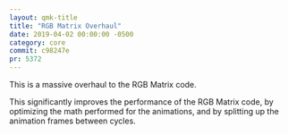 ```yaml
---
layout: qmk-title
title: "RGB Matrix Overhaul"
date: 2019-04-02 00:00:00 -0500
category: core
commit: c98247e
pr: 5372
---
```


This is a massive overhaul to the RGB Matrix code.  

This significantly improves the performance of the RGB Matrix code, by optimizing the math performed for the animations, and by splitting up the animation frames between cycles. 
